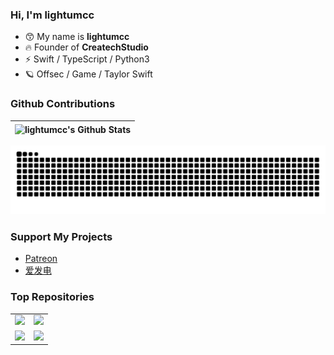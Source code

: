 ### Hi, I'm lightumcc
* 😙 My name is **lightumcc**
* 🔥 Founder of **CreatechStudio**
* ⚡ Swift / TypeScript / Python3
* 🪐 Offsec / Game / Taylor Swift

### Github Contributions
| <picture><img src="https://github-readme-stats.vercel.app/api?username=lightumcc&show_icons=true&hide_border=true&theme=transparent" align="center" alt="lightumcc's Github Stats"/></picture> |
| - |

<picture>
    <source media="(prefers-color-scheme: dark)" srcset="https://raw.githubusercontent.com/lightumcc/lightumcc/output/github-contribution-grid-snake-dark.svg">
    <source media="(prefers-color-scheme: light)" srcset="https://raw.githubusercontent.com/lightumcc/lightumcc/output/github-contribution-grid-snake.svg">
    <img alt="github contribution grid snake animation" src="https://raw.githubusercontent.com/lightumcc/lightumcc/output/github-contribution-grid-snake.svg">
</picture>

### Support My Projects
* [Patreon](https://patreon.com/createchstudio)
* [爱发电](https://afdian.com/a/createchstudio)

### Top Repositories
|||
| - | - |
| <a href="https://github.com/CreatechStudio/MC-Mod-Integration"><picture><img src="https://github-readme-stats.vercel.app/api/pin/?username=CreatechStudio&repo=MC-Mod-Integration&theme=transparent" /></picture></a> | <a href="https://github.com/iewnfod/CAIE-Code-Extension"><picture><img src="https://github-readme-stats.vercel.app/api/pin/?username=iewnfod&repo=CAIE-Code-Extension&theme=transparent" /></picture></a> |
| <a href="https://github.com/iewnfod/CAIE_Code"><picture><img src="https://github-readme-stats.vercel.app/api/pin/?username=iewnfod&repo=CAIE_Code&theme=transparent" /></picture></a> | <a href="https://github.com/CreatechStudio/EnvXSync"><picture><img src="https://github-readme-stats.vercel.app/api/pin/?username=CreatechStudio&repo=EnvXSync&theme=transparent" /></picture></a> |

